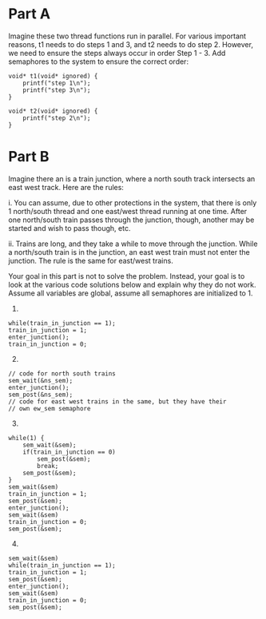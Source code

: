 
# Part A

Imagine these two thread functions run in parallel.  For various important reasons, t1 needs to do steps 1 and 3, and t2 needs to do step 2.  However, we need to ensure the steps always occur in order Step 1 - 3.  Add semaphores to the system to ensure the correct order:

    void* t1(void* ignored) {
        printf("step 1\n");
        printf("step 3\n");
    }
    
    void* t2(void* ignored) {
        printf("step 2\n");
    }


# Part B

Imagine there an is a train junction, where a north south track
intersects an east west track.  Here are the rules:

i.	You can assume, due to other protections in the system, that there
    is only 1 north/south thread and one east/west thread running at
    one time.  After one north/south train passes through the
    junction, though, another may be started and wish to pass though,
    etc.

ii.	Trains are long, and they take a while to move through the
    junction.  While a north/south train is in the junction, an east
    west train must not enter the junction.  The rule is the same for
    east/west trains. 
    
Your goal in this part is not to solve the problem.  Instead, your
goal is to look at the various code solutions below and explain
why they do not work.  Assume all variables are global, assume all
semaphores are initialized to 1.

1.

    while(train_in_junction == 1);
    train_in_junction = 1;
    enter_junction();
    train_in_junction = 0;

2.
    
    // code for north south trains
    sem_wait(&ns_sem);
    enter_junction();
    sem_post(&ns_sem);
    // code for east west trains in the same, but they have their 
    // own ew_sem semaphore

3.

    while(1) {
        sem_wait(&sem);
        if(train_in_junction == 0)
            sem_post(&sem);
            break;
        sem_post(&sem);
    }
    sem_wait(&sem)
    train_in_junction = 1;
    sem_post(&sem);
    enter_junction();
    sem_wait(&sem)
    train_in_junction = 0;
    sem_post(&sem);

4.

    sem_wait(&sem)
    while(train_in_junction == 1);
    train_in_junction = 1;
    sem_post(&sem);
    enter_junction();
    sem_wait(&sem)
    train_in_junction = 0;
    sem_post(&sem);


